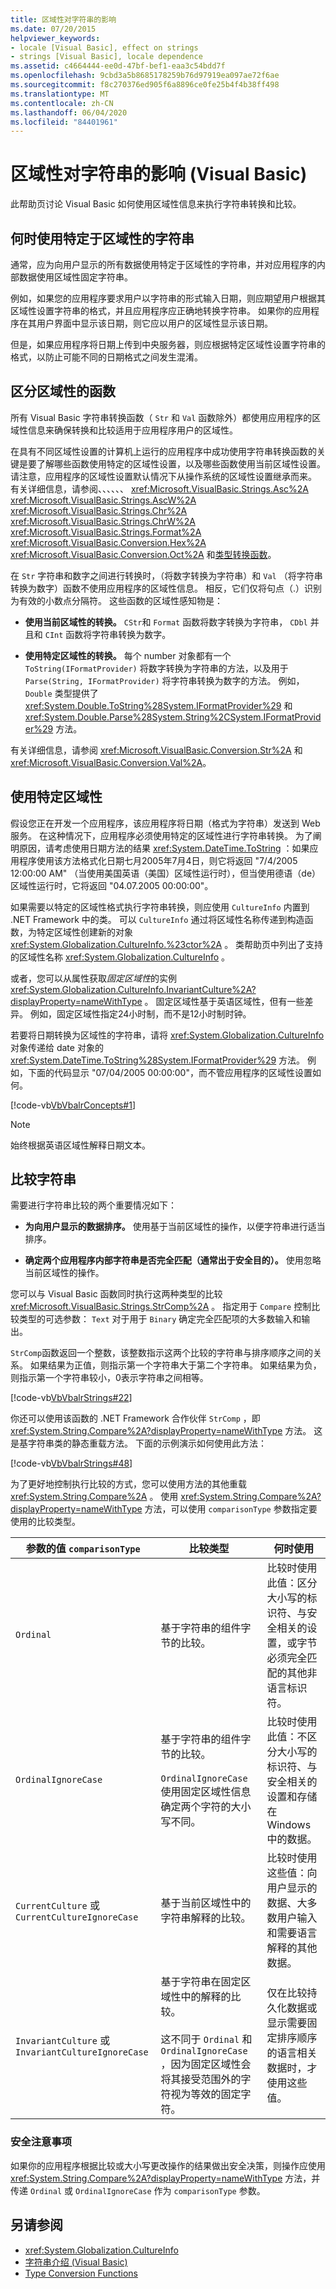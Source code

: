 ```yaml
---
title: 区域性对字符串的影响
ms.date: 07/20/2015
helpviewer_keywords:
- locale [Visual Basic], effect on strings
- strings [Visual Basic], locale dependence
ms.assetid: c4664444-ee0d-47bf-bef1-eaa3c54bdd7f
ms.openlocfilehash: 9cbd3a5b8685178259b76d97919ea097ae72f6ae
ms.sourcegitcommit: f8c270376ed905f6a8896ce0fe25b4f4b38ff498
ms.translationtype: MT
ms.contentlocale: zh-CN
ms.lasthandoff: 06/04/2020
ms.locfileid: "84401961"
---
```

# <a name="how-culture-affects-strings-in-visual-basic"></a>区域性对字符串的影响 (Visual Basic)
此帮助页讨论 Visual Basic 如何使用区域性信息来执行字符串转换和比较。  
  
## <a name="when-to-use-culture-specific-strings"></a>何时使用特定于区域性的字符串  
 通常，应为向用户显示的所有数据使用特定于区域性的字符串，并对应用程序的内部数据使用区域性固定字符串。  
  
 例如，如果您的应用程序要求用户以字符串的形式输入日期，则应期望用户根据其区域性设置字符串的格式，并且应用程序应正确地转换字符串。 如果你的应用程序在其用户界面中显示该日期，则它应以用户的区域性显示该日期。  
  
 但是，如果应用程序将日期上传到中央服务器，则应根据特定区域性设置字符串的格式，以防止可能不同的日期格式之间发生混淆。  
  
## <a name="culture-sensitive-functions"></a>区分区域性的函数  
 所有 Visual Basic 字符串转换函数（ `Str` 和 `Val` 函数除外）都使用应用程序的区域性信息来确保转换和比较适用于应用程序用户的区域性。  
  
 在具有不同区域性设置的计算机上运行的应用程序中成功使用字符串转换函数的关键是要了解哪些函数使用特定的区域性设置，以及哪些函数使用当前区域性设置。 请注意，应用程序的区域性设置默认情况下从操作系统的区域性设置继承而来。 有关详细信息，请参阅、、、、、、 <xref:Microsoft.VisualBasic.Strings.Asc%2A> <xref:Microsoft.VisualBasic.Strings.AscW%2A> <xref:Microsoft.VisualBasic.Strings.Chr%2A> <xref:Microsoft.VisualBasic.Strings.ChrW%2A> <xref:Microsoft.VisualBasic.Strings.Format%2A> <xref:Microsoft.VisualBasic.Conversion.Hex%2A> <xref:Microsoft.VisualBasic.Conversion.Oct%2A> 和[类型转换函数](../../../language-reference/functions/type-conversion-functions.md)。  
  
 在 `Str` 字符串和数字之间进行转换时，（将数字转换为字符串）和 `Val` （将字符串转换为数字）函数不使用应用程序的区域性信息。 相反，它们仅将句点（.）识别为有效的小数点分隔符。 这些函数的区域性感知物是：  
  
- **使用当前区域性的转换。** `CStr`和 `Format` 函数将数字转换为字符串， `CDbl` 并且和 `CInt` 函数将字符串转换为数字。  
  
- **使用特定区域性的转换。** 每个 number 对象都有一个 `ToString(IFormatProvider)` 将数字转换为字符串的方法，以及用于 `Parse(String, IFormatProvider)` 将字符串转换为数字的方法。 例如， `Double` 类型提供了 <xref:System.Double.ToString%28System.IFormatProvider%29> 和 <xref:System.Double.Parse%28System.String%2CSystem.IFormatProvider%29> 方法。  
  
 有关详细信息，请参阅 <xref:Microsoft.VisualBasic.Conversion.Str%2A> 和 <xref:Microsoft.VisualBasic.Conversion.Val%2A>。  
  
## <a name="using-a-specific-culture"></a>使用特定区域性  
 假设您正在开发一个应用程序，该应用程序将日期（格式为字符串）发送到 Web 服务。 在这种情况下，应用程序必须使用特定的区域性进行字符串转换。 为了阐明原因，请考虑使用日期方法的结果 <xref:System.DateTime.ToString> ：如果应用程序使用该方法格式化日期七月2005年7月4日，则它将返回 "7/4/2005 12:00:00 AM" （当使用美国英语（美国）区域性运行时），但当使用德语（de）区域性运行时，它将返回 "04.07.2005 00:00:00"。  
  
 如果需要以特定的区域性格式执行字符串转换，则应使用 `CultureInfo` 内置到 .NET Framework 中的类。 可以 `CultureInfo` 通过将区域性名称传递到构造函数，为特定区域性创建新的对象 <xref:System.Globalization.CultureInfo.%23ctor%2A> 。 类帮助页中列出了支持的区域性名称 <xref:System.Globalization.CultureInfo> 。  
  
 或者，您可以从属性获取*固定区域性*的实例 <xref:System.Globalization.CultureInfo.InvariantCulture%2A?displayProperty=nameWithType> 。 固定区域性基于英语区域性，但有一些差异。 例如，固定区域性指定24小时制，而不是12小时制时钟。  
  
 若要将日期转换为区域性的字符串，请将 <xref:System.Globalization.CultureInfo> 对象传递给 date 对象的 <xref:System.DateTime.ToString%28System.IFormatProvider%29> 方法。 例如，下面的代码显示 "07/04/2005 00:00:00"，而不管应用程序的区域性设置如何。  
  
 [!code-vb[VbVbalrConcepts#1](~/samples/snippets/visualbasic/VS_Snippets_VBCSharp/VbVbalrConcepts/VB/Class1.vb#1)]  
  
> [!NOTE]
> 始终根据英语区域性解释日期文本。  
  
## <a name="comparing-strings"></a>比较字符串  
 需要进行字符串比较的两个重要情况如下：  
  
- **为向用户显示的数据排序。** 使用基于当前区域性的操作，以便字符串进行适当排序。  
  
- **确定两个应用程序内部字符串是否完全匹配（通常出于安全目的）。** 使用忽略当前区域性的操作。  
  
 您可以与 Visual Basic 函数同时执行这两种类型的比较 <xref:Microsoft.VisualBasic.Strings.StrComp%2A> 。 指定用于 `Compare` 控制比较类型的可选参数： `Text` 对于用于 `Binary` 确定完全匹配项的大多数输入和输出。  
  
 `StrComp`函数返回一个整数，该整数指示这两个比较的字符串与排序顺序之间的关系。 如果结果为正值，则指示第一个字符串大于第二个字符串。 如果结果为负，则指示第一个字符串较小，0表示字符串之间相等。  
  
 [!code-vb[VbVbalrStrings#22](~/samples/snippets/visualbasic/VS_Snippets_VBCSharp/VbVbalrStrings/VB/Class1.vb#22)]  
  
 你还可以使用该函数的 .NET Framework 合作伙伴 `StrComp` ，即 <xref:System.String.Compare%2A?displayProperty=nameWithType> 方法。 这是基字符串类的静态重载方法。 下面的示例演示如何使用此方法：  
  
 [!code-vb[VbVbalrStrings#48](~/samples/snippets/visualbasic/VS_Snippets_VBCSharp/VbVbalrStrings/VB/Class2.vb#48)]  
  
 为了更好地控制执行比较的方式，您可以使用方法的其他重载 <xref:System.String.Compare%2A> 。 使用 <xref:System.String.Compare%2A?displayProperty=nameWithType> 方法，可以使用 `comparisonType` 参数指定要使用的比较类型。  
  
|参数的值 `comparisonType`|比较类型|何时使用|  
|---|---|---|  
|`Ordinal`|基于字符串的组件字节的比较。|比较时使用此值：区分大小写的标识符、与安全相关的设置，或字节必须完全匹配的其他非语言标识符。|  
|`OrdinalIgnoreCase`|基于字符串的组件字节的比较。<br /><br /> `OrdinalIgnoreCase`使用固定区域性信息确定两个字符的大小写不同。|比较时使用此值：不区分大小写的标识符、与安全相关的设置和存储在 Windows 中的数据。|  
|`CurrentCulture` 或 `CurrentCultureIgnoreCase`|基于当前区域性中的字符串解释的比较。|比较时使用这些值：向用户显示的数据、大多数用户输入和需要语言解释的其他数据。|  
|`InvariantCulture` 或 `InvariantCultureIgnoreCase`|基于字符串在固定区域性中的解释的比较。<br /><br /> 这不同于 `Ordinal` 和 `OrdinalIgnoreCase` ，因为固定区域性会将其接受范围外的字符视为等效的固定字符。|仅在比较持久化数据或显示需要固定排序顺序的语言相关数据时，才使用这些值。|  
  
### <a name="security-considerations"></a>安全注意事项  
 如果你的应用程序根据比较或大小写更改操作的结果做出安全决策，则操作应使用 <xref:System.String.Compare%2A?displayProperty=nameWithType> 方法，并传递 `Ordinal` 或 `OrdinalIgnoreCase` 作为 `comparisonType` 参数。  
  
## <a name="see-also"></a>另请参阅

- <xref:System.Globalization.CultureInfo>
- [字符串介绍 (Visual Basic)](introduction-to-strings.md)
- [Type Conversion Functions](../../../language-reference/functions/type-conversion-functions.md)
